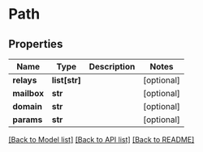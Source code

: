 # Path

## Properties
Name | Type | Description | Notes
------------ | ------------- | ------------- | -------------
**relays** | **list[str]** |  | [optional] 
**mailbox** | **str** |  | [optional] 
**domain** | **str** |  | [optional] 
**params** | **str** |  | [optional] 

[[Back to Model list]](../README.md#documentation-for-models) [[Back to API list]](../README.md#documentation-for-api-endpoints) [[Back to README]](../README.md)


